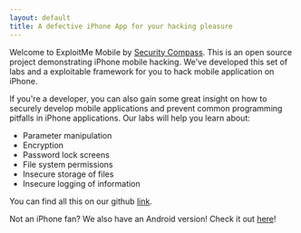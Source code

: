 ```yaml
---
layout: default
title: A defective iPhone App for your hacking pleasure
---
```


Welcome to ExploitMe Mobile by [Security Compass](http://www.securitycompass.com).  This is an open
source project demonstrating iPhone mobile hacking.  We've developed
this set of labs and a exploitable framework for you to hack mobile
application on iPhone.

If you're a developer, you can also gain some great insight on how to
securely develop mobile applications and prevent common programming
pitfalls in iPhone applications. Our labs will help you learn about:

 * Parameter manipulation
 * Encryption
 * Password lock screens
 * File system permissions
 * Insecure storage of files
 * Insecure logging of information
  
You can find all this on our github [link](http://www.github.com/SecurityCompass/iPhoneLabs). 

Not an iPhone fan?  We also have an Android version! Check it out [here](http://securitycompass.github.com/AndroidLabs)!

